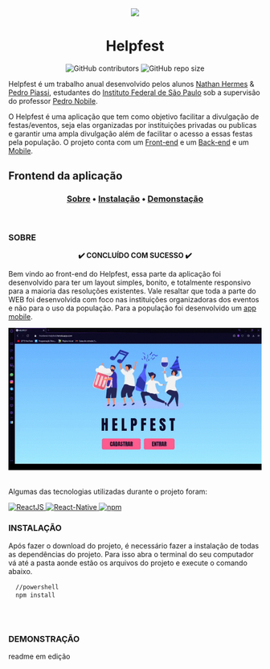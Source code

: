 <div align="center">
  <img src="https://github.com/NathanHGS/helpfest-frontend/blob/main/public/favicon.ico" />
 
  <h1>Helpfest</h1>
</div>

<div align="center">
  <img alt="GitHub contributors" src="https://img.shields.io/github/contributors/NathanHGS/helpfest-frontend">
  <img alt="GitHub repo size" src="https://img.shields.io/github/repo-size/NathanHGS/helpfest-frontend">
</div> 

Helpfest é um trabalho anual desenvolvido pelos alunos [Nathan Hermes](https://github.com/NathanHGS) & [Pedro Piassi](https://github.com/PedroPiassi), estudantes do [Instituto Federal de São Paulo](https://scl.ifsp.edu.br) sob a supervisão do professor [Pedro Nobile](https://github.com/northonh).

O Helpfest é uma aplicação que tem como objetivo facilitar a divulgação de festas/eventos, seja elas organizadas por instituições privadas ou publicas e garantir uma ampla divulgação além de facilitar o acesso a essas festas pela população. O projeto conta com um [Front-end](https://github.com/NathanHGS/helpfest-frontend) e um [Back-end](https://github.com/NathanHGS/helpfest-backend)  e um [Mobile](https://github.com/NathanHGS/helpfest-mobile).

## Frontend da aplicação
<h3 align="center">
  <a href="#sobre">Sobre</a> •
  <a href="#tecnologias">Instalação</a> •
  <a href="#demonstracao">Demonstação</a>
</h3> 
<br>

### SOBRE
<p align="center"><strong>✔️ CONCLUÍDO COM SUCESSO ✔️</strong></p>

Bem vindo ao front-end do Helpfest, essa parte da aplicação foi desenvolvido para ter um layout simples, bonito, e totalmente responsivo para a maioria das resoluções existentes. Vale resaltar que toda a parte do WEB foi desenvolvida com foco nas instituições organizadoras dos eventos e não para o uso da população. Para a população foi desenvolvido um [app mobile](https://github.com/NathanHGS/helpfest-mobile).
<div align="center">
  <img src="https://github.com/NathanHGS/helpfest-frontend/blob/main/demonstracao-responsividade.gif" alt="git demonstrando a responsividade do site">
</div>  
<br>

Algumas das tecnologias utilizadas durante o projeto foram: <p>
  <a href="https://pt-br.reactjs.org" target="_blank">
    <img alt="ReactJS" src="https://img.shields.io/badge/ReactJS-v17.0.1-%2361dbfb">
  </a>
  <a href="https://reactnative.dev" target="_blank">
    <img alt="React-Native" src="https://img.shields.io/badge/React--Native-v0.63-%2361dbfb">
  </a>
  <a href="https://nodejs.org/en/">
    <img alt="npm" src="https://img.shields.io/npm/v/node">
  </a>
</p>  

### INSTALAÇÃO
Após fazer o download do projeto, é necessário fazer a instalação de todas as dependências do projeto. Para isso abra o terminal do seu computador vá até a pasta aonde estão os arquivos do projeto e execute o comando abaixo.
```
  //powershell
  npm install
  
```  
<br>

### DEMONSTRAÇÃO

readme em edição
